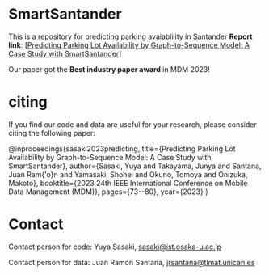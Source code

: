 # SmartSantander 
This is a repository for predicting parking avaiablility in Santander
**Report link**: [[Predicting Parking Lot Availability by Graph-to-Sequence Model: A Case Study with SmartSantander](https://arxiv.org/abs/2206.10160)]

Our paper got the **Best industry paper award** in MDM 2023!


# citing
If you find our code and data are useful for your research, please consider citing the following paper:

@inproceedings{sasaki2023predicting,
  title={Predicting Parking Lot Availability by Graph-to-Sequence Model: A Case Study with SmartSantander},
  author={Sasaki, Yuya and Takayama, Junya and Santana, Juan Ram{\'o}n and Yamasaki, Shohei and Okuno, Tomoya and Onizuka, Makoto},
  booktitle={2023 24th IEEE International Conference on Mobile Data Management (MDM)},
  pages={73--80},
  year={2023}
}
# Contact

Contact person for code: Yuya Sasaki, sasaki@ist.osaka-u.ac.jp

Contact person for data: Juan Ramón Santana, jrsantana@tlmat.unican.es
